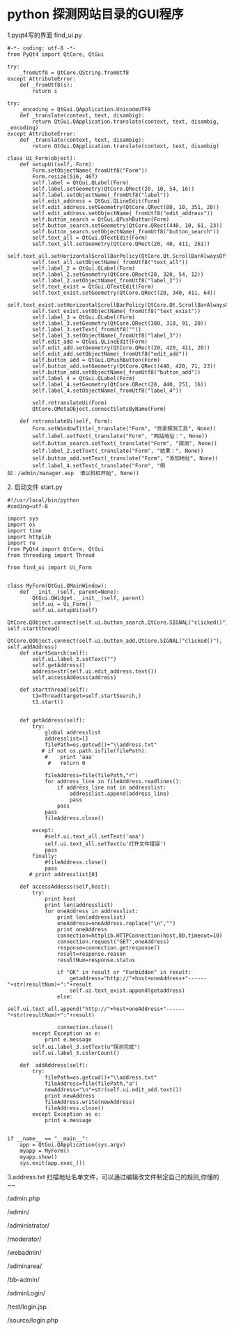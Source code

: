 # python 探测网站目录的GUI程序

1.pyqt4写的界面 find_ui.py

    
    
    #-*- coding: utf-8 -*-
    from PyQt4 import QtCore, QtGui
     
    try:
        _fromUtf8 = QtCore.QString.fromUtf8
    except AttributeError:
        def _fromUtf8(s):
            return s
     
    try:
        _encoding = QtGui.QApplication.UnicodeUTF8
        def _translate(context, text, disambig):
            return QtGui.QApplication.translate(context, text, disambig, _encoding)
    except AttributeError:
        def _translate(context, text, disambig):
            return QtGui.QApplication.translate(context, text, disambig)
     
    class Ui_Form(object):
        def setupUi(self, Form):
            Form.setObjectName(_fromUtf8("Form"))
            Form.resize(516, 467)
            self.label = QtGui.QLabel(Form)
            self.label.setGeometry(QtCore.QRect(20, 10, 54, 16))
            self.label.setObjectName(_fromUtf8("label"))
            self.edit_address = QtGui.QLineEdit(Form)
            self.edit_address.setGeometry(QtCore.QRect(80, 10, 351, 20))
            self.edit_address.setObjectName(_fromUtf8("edit_address"))
            self.button_search = QtGui.QPushButton(Form)
            self.button_search.setGeometry(QtCore.QRect(440, 10, 61, 23))
            self.button_search.setObjectName(_fromUtf8("button_search"))
            self.text_all = QtGui.QTextEdit(Form)
            self.text_all.setGeometry(QtCore.QRect(20, 40, 411, 261))
            self.text_all.setHorizontalScrollBarPolicy(QtCore.Qt.ScrollBarAlwaysOff)
            self.text_all.setObjectName(_fromUtf8("text_all"))
            self.label_2 = QtGui.QLabel(Form)
            self.label_2.setGeometry(QtCore.QRect(20, 320, 54, 12))
            self.label_2.setObjectName(_fromUtf8("label_2"))
            self.text_exist = QtGui.QTextEdit(Form)
            self.text_exist.setGeometry(QtCore.QRect(20, 340, 411, 64))
            self.text_exist.setHorizontalScrollBarPolicy(QtCore.Qt.ScrollBarAlwaysOff)
            self.text_exist.setObjectName(_fromUtf8("text_exist"))
            self.label_3 = QtGui.QLabel(Form)
            self.label_3.setGeometry(QtCore.QRect(380, 310, 91, 20))
            self.label_3.setText(_fromUtf8(""))
            self.label_3.setObjectName(_fromUtf8("label_3"))
            self.edit_add = QtGui.QLineEdit(Form)
            self.edit_add.setGeometry(QtCore.QRect(20, 420, 411, 20))
            self.edit_add.setObjectName(_fromUtf8("edit_add"))
            self.button_add = QtGui.QPushButton(Form)
            self.button_add.setGeometry(QtCore.QRect(440, 420, 71, 23))
            self.button_add.setObjectName(_fromUtf8("button_add"))
            self.label_4 = QtGui.QLabel(Form)
            self.label_4.setGeometry(QtCore.QRect(20, 440, 251, 16))
            self.label_4.setObjectName(_fromUtf8("label_4"))
     
            self.retranslateUi(Form)
            QtCore.QMetaObject.connectSlotsByName(Form)
     
        def retranslateUi(self, Form):
            Form.setWindowTitle(_translate("Form", "目录探测工具", None))
            self.label.setText(_translate("Form", "网站地址：", None))
            self.button_search.setText(_translate("Form", "探测", None))
            self.label_2.setText(_translate("Form", "结果：", None))
            self.button_add.setText(_translate("Form", "添加地址", None))
            self.label_4.setText(_translate("Form", "例如：/admin/manager.asp  请以斜杠开始", None))

  

2\. 启动文件 start.py

    
    
    #!/usr/local/bin/python
    #coding=utf-8
     
    import sys
    import os
    import time
    import httplib
    import re
    from PyQt4 import QtCore, QtGui
    from threading import Thread
     
    from find_ui import Ui_Form
     
     
    class MyForm(QtGui.QMainWindow):
        def __init__(self, parent=None):
            QtGui.QWidget.__init__(self, parent)
            self.ui = Ui_Form()
            self.ui.setupUi(self)
            QtCore.QObject.connect(self.ui.button_search,QtCore.SIGNAL("clicked()"), self.startthread)
            QtCore.QObject.connect(self.ui.button_add,QtCore.SIGNAL("clicked()"), self.addAddress)
        def startSearch(self):
            self.ui.label_3.setText("") 
            self.getAddress()
            address=str(self.ui.edit_address.text())
            self.accessAddesss(address)
             
        def startthread(self):
            t1=Thread(target=self.startSearch,)
            t1.start()
             
             
        def getAddress(self):
            try:
                global addresslist
                addresslist=[]
                filePath=os.getcwd()+"\\address.txt"
               # if not os.path.isfile(filePath):
                #    print 'aaa'             
                 #   return 0
                    
                fileAddress=file(filePath,"r")
                for address_line in fileAddress.readlines():
                    if address_line not in addresslist:
                        addresslist.append(address_line)
                        pass
                    pass
                pass
                fileAddress.close()
                 
            except:
                #self.ui.text_all.setText('aaa')
                self.ui.text_all.setText(u'打开文件错误')
                pass
            finally:
                #fileAddress.close()
                pass
           # print addresslist[0]
         
        def accessAddesss(self,host):
            try:
                print host
                print len(addresslist)
                for oneAddress in addresslist:
                    print len(addresslist)
                    oneAddress=oneAddress.replace("\n","")
                    print oneAddress
                    connection=httplib.HTTPConnection(host,80,timeout=10)
                    connection.request("GET",oneAddress)
                    response=connection.getresponse()
                    result=response.reason
                    resultNum=response.status
                     
                    if "OK" in result or "Forbidden" in result:
                        getaddress="http://"+host+oneAddress+"------"+str(resultNum)+":"+result
                        self.ui.text_exist.append(getaddress)
                    else:
                        self.ui.text_all.append("http://"+host+oneAddress+"------"+str(resultNum)+":"+result)
                         
                    connection.close()
            except Exception as e:
                print e.message
            self.ui.label_3.setText(u"探测完成") 
            self.ui.label_3.colorCount()
            
        def  addAddress(self):
            try:
                filePath=os.getcwd()+"\\address.txt"      
                fileAddress=file(filePath,"a")
                newAddress="\n"+str(self.ui.edit_add.text())
                print newAddress
                fileAddress.write(newAddress)
                fileAddress.close()
            except Exception as e:
                print e.message
             
     
    if __name__ == "__main__":
        app = QtGui.QApplication(sys.argv)
        myapp = MyForm()
        myapp.show()
        sys.exit(app.exec_())

  

3.address.txt 扫描地址名单文件，可以通过编辑改文件制定自己的规则,你懂的~~

/admin.php

/admin/

/administrator/

/moderator/

/webadmin/

/adminarea/

/bb-admin/

/adminLogin/

/test/login.jsp

/source/login.php

  

